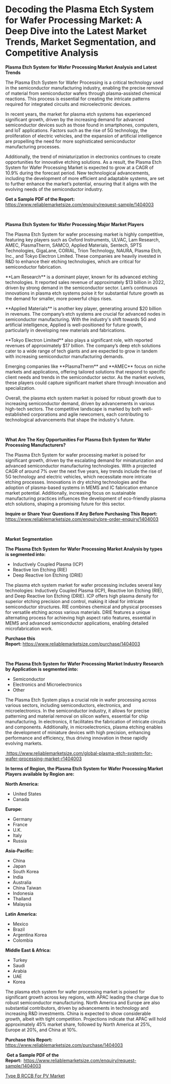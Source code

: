 <p><h1>Decoding the Plasma Etch System for Wafer Processing Market: A Deep Dive into the Latest Market Trends, Market Segmentation, and Competitive Analysis</h1></p><p><strong>Plasma Etch System for Wafer Processing Market Analysis and Latest Trends</strong></p>
<p><p>The Plasma Etch System for Wafer Processing is a critical technology used in the semiconductor manufacturing industry, enabling the precise removal of material from semiconductor wafers through plasma-assisted chemical reactions. This process is essential for creating the intricate patterns required for integrated circuits and microelectronic devices.</p><p>In recent years, the market for plasma etch systems has experienced significant growth, driven by the increasing demand for advanced semiconductor devices such as those found in smartphones, computers, and IoT applications. Factors such as the rise of 5G technology, the proliferation of electric vehicles, and the expansion of artificial intelligence are propelling the need for more sophisticated semiconductor manufacturing processes. </p><p>Additionally, the trend of miniaturization in electronics continues to create opportunities for innovative etching solutions. As a result, the Plasma Etch System for Wafer Processing Market is expected to grow at a CAGR of 10.9% during the forecast period. New technological advancements, including the development of more efficient and adaptable systems, are set to further enhance the market’s potential, ensuring that it aligns with the evolving needs of the semiconductor industry.</p></p>
<p><strong>Get a Sample PDF of the Report:&nbsp;</strong> <a href="https://www.reliablemarketsize.com/enquiry/request-sample/1404003?utm_campaign=3092&utm_medium=2&utm_source=Github&utm_content=ia&utm_term=28032025&utm_id=plasma-etch-system-for-wafer-processing">https://www.reliablemarketsize.com/enquiry/request-sample/1404003</a></p>
<p>&nbsp;</p>
<p><strong>Plasma Etch System for Wafer Processing Major Market Players</strong></p>
<p><p>The Plasma Etch System for wafer processing market is highly competitive, featuring key players such as Oxford Instruments, ULVAC, Lam Research, AMEC, PlasmaTherm, SAMCO, Applied Materials, Sentech, SPTS Technologies, GigaLane, CORIAL, Trion Technology, NAURA, Plasma Etch, Inc., and Tokyo Electron Limited. These companies are heavily invested in R&D to enhance their etching technologies, which are critical for semiconductor fabrication.</p><p>**Lam Research** is a dominant player, known for its advanced etching technologies. It reported sales revenue of approximately $13 billion in 2022, driven by strong demand in the semiconductor sector. Lam’s continuous innovations in plasma etch systems poise it for substantial future growth as the demand for smaller, more powerful chips rises.</p><p>**Applied Materials** is another key player, generating around $20 billion in revenues. The company’s etch systems are crucial for advanced nodes in semiconductor manufacturing. With the industry's shift towards 5G and artificial intelligence, Applied is well-positioned for future growth, particularly in developing new materials and fabrications.</p><p>**Tokyo Electron Limited** also plays a significant role, with reported revenues of approximately $17 billion. The company’s deep etch solutions cater to a wide range of tech giants and are expected to grow in tandem with increasing semiconductor manufacturing demands.</p><p>Emerging companies like **PlasmaTherm** and **AMEC** focus on niche markets and applications, offering tailored solutions that respond to specific client needs and trends in the semiconductor sector. As the market evolves, these players could capture significant market share through innovation and specialization.</p><p>Overall, the plasma etch system market is poised for robust growth due to increasing semiconductor demand, driven by advancements in various high-tech sectors. The competitive landscape is marked by both well-established corporations and agile newcomers, each contributing to technological advancements that shape the industry's future.</p></p>
<p>&nbsp;</p>
<p><strong>What Are The Key Opportunities For Plasma Etch System for Wafer Processing Manufacturers?</strong></p>
<p><p>The Plasma Etch System for wafer processing market is poised for significant growth, driven by the escalating demand for miniaturization and advanced semiconductor manufacturing technologies. With a projected CAGR of around 7% over the next five years, key trends include the rise of 5G technology and electric vehicles, which necessitate more intricate etching processes. Innovations in dry etching technologies and the adoption of plasma-based systems in MEMS and IC fabrication enhance market potential. Additionally, increasing focus on sustainable manufacturing practices influences the development of eco-friendly plasma etch solutions, shaping a promising future for this sector.</p></p>
<p><strong>Inquire or Share Your Questions If Any Before Purchasing This Report:</strong> <a href="https://www.reliablemarketsize.com/enquiry/pre-order-enquiry/1404003?utm_campaign=3092&utm_medium=2&utm_source=Github&utm_content=ia&utm_term=28032025&utm_id=plasma-etch-system-for-wafer-processing">https://www.reliablemarketsize.com/enquiry/pre-order-enquiry/1404003</a></p>
<p>&nbsp;</p>
<p><strong>Market Segmentation</strong></p>
<p><strong>The Plasma Etch System for Wafer Processing Market Analysis by types is segmented into:</strong></p>
<p><ul><li>Inductively Coupled Plasma (ICP)</li><li>Reactive Ion Etching (RIE)</li><li>Deep Reactive Ion Etching (DRIE)</li></ul></p>
<p><p>The plasma etch system market for wafer processing includes several key technologies: Inductively Coupled Plasma (ICP), Reactive Ion Etching (RIE), and Deep Reactive Ion Etching (DRIE). ICP offers high plasma density for superior etching precision and control, making it ideal for intricate semiconductor structures. RIE combines chemical and physical processes for versatile etching across various materials. DRIE features a unique alternating process for achieving high aspect ratio features, essential in MEMS and advanced semiconductor applications, enabling detailed microfabrication work.</p></p>
<p><strong>Purchase this Report:&nbsp;</strong><a href="https://www.reliablemarketsize.com/purchase/1404003?utm_campaign=3092&utm_medium=2&utm_source=Github&utm_content=ia&utm_term=28032025&utm_id=plasma-etch-system-for-wafer-processing">https://www.reliablemarketsize.com/purchase/1404003</a></p>
<p>&nbsp;</p>
<p><strong>The Plasma Etch System for Wafer Processing Market Industry Research by Application is segmented into:</strong></p>
<p><ul><li>Semiconductor</li><li>Electronics and Microelectronics</li><li>Other</li></ul></p>
<p><p>The Plasma Etch System plays a crucial role in wafer processing across various sectors, including semiconductors, electronics, and microelectronics. In the semiconductor industry, it allows for precise patterning and material removal on silicon wafers, essential for chip manufacturing. In electronics, it facilitates the fabrication of intricate circuits and components. Additionally, in microelectronics, plasma etching enables the development of miniature devices with high precision, enhancing performance and efficiency, thus driving innovation in these rapidly evolving markets.</p></p>
<p><a href="https://www.reliablemarketsize.com/global-plasma-etch-system-for-wafer-processing-market-r1404003?utm_campaign=3092&utm_medium=2&utm_source=Github&utm_content=ia&utm_term=28032025&utm_id=plasma-etch-system-for-wafer-processing">&nbsp;https://www.reliablemarketsize.com/global-plasma-etch-system-for-wafer-processing-market-r1404003</a></p>
<p><strong>In terms of Region, the Plasma Etch System for Wafer Processing Market Players available by Region are:</strong></p>
<p>
    <p> <strong> North America: </strong>
        <ul>
            <li>United States</li>
            <li>Canada</li>
        </ul>
        </p> 
    <p> <strong> Europe: </strong>
        <ul>
            <li>Germany</li>
            <li>France</li>
            <li>U.K.</li>
            <li>Italy</li>
            <li>Russia</li>
        </ul>
        </p> 
    <p> <strong> Asia-Pacific: </strong>
        <ul>
            <li>China</li>
            <li>Japan</li>
            <li>South Korea</li>
            <li>India</li>
            <li>Australia</li>
            <li>China Taiwan</li>
            <li>Indonesia</li>
            <li>Thailand</li>
            <li>Malaysia</li>
        </ul>
        </p> 
    <p> <strong> Latin America: </strong>
        <ul>
            <li>Mexico</li>
            <li>Brazil</li>
            <li>Argentina Korea</li>
            <li>Colombia</li>
        </ul>
        </p> 
    <p> <strong> Middle East & Africa: </strong>
        <ul>
            <li>Turkey</li>
            <li>Saudi</li>
            <li>Arabia</li>
            <li>UAE</li>
            <li>Korea</li>
        </ul>
    </p>
    </p>
<p><p>The plasma etch system for wafer processing market is poised for significant growth across key regions, with APAC leading the charge due to robust semiconductor manufacturing. North America and Europe are also substantial contributors, driven by advancements in technology and increasing R&D investments. China is expected to show considerable growth, albeit with tight competition. Projections indicate that APAC will hold approximately 45% market share, followed by North America at 25%, Europe at 20%, and China at 10%.</p></p>
<p><strong>Purchase this Report: </strong><a href="https://www.reliablemarketsize.com/purchase/1404003?utm_campaign=3092&utm_medium=2&utm_source=Github&utm_content=ia&utm_term=28032025&utm_id=plasma-etch-system-for-wafer-processing">https://www.reliablemarketsize.com/purchase/1404003</a></p>
<p>&nbsp;<strong>Get a Sample PDF of the Report:&nbsp;&nbsp;</strong><a href="https://www.reliablemarketsize.com/enquiry/request-sample/1404003?utm_campaign=3092&utm_medium=2&utm_source=Github&utm_content=ia&utm_term=28032025&utm_id=plasma-etch-system-for-wafer-processing">https://www.reliablemarketsize.com/enquiry/request-sample/1404003</a></p>
<p><strong></strong></p>
<p><p><a href="https://github.com/momossidram/Market-Research-Report-List-1/blob/main/type-b-rccb-for-pv-market.md?utm_campaign=3092&utm_medium=2&utm_source=Github&utm_content=ia&utm_term=28032025&utm_id=plasma-etch-system-for-wafer-processing">Type B RCCB For PV Market</a></p></p>